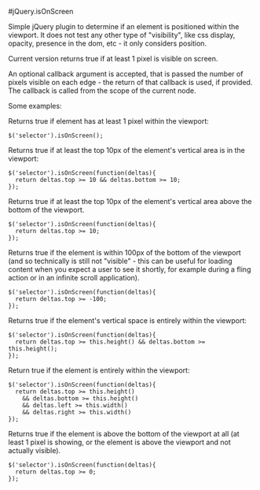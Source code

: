 #jQuery.isOnScreen

Simple jQuery plugin to determine if an element is positioned within the viewport.  It does not test any other type of "visibility", like css display, opacity, presence in the dom, etc - it only considers position.

Current version returns true if at least 1 pixel is visible on screen.  

An optional callback argument is accepted, that is passed the number of pixels visible on each edge - the return of that callback is used, if provided.  The callback is called from the scope of the current node.

Some examples:

Returns true if element has at least 1 pixel within the viewport:

    $('selector').isOnScreen();

Returns true if at least the top 10px of the element's vertical area is in the viewport:
    
    $('selector').isOnScreen(function(deltas){
      return deltas.top >= 10 && deltas.bottom >= 10;
    });
    
Returns true if at least the top 10px of the element's vertical area above the bottom of the viewport.
    
    $('selector').isOnScreen(function(deltas){
      return deltas.top >= 10;
    });  
      
Returns true if the element is within 100px of the bottom of the viewport (and so technically is still not "visible" - this can be useful for loading content when you expect a user to see it shortly, for example during a fling action or in an infinite scroll application).
    
    $('selector').isOnScreen(function(deltas){
      return deltas.top >= -100;
    });          
      
Returns true if the element's vertical space is entirely within the viewport:    
    
    $('selector').isOnScreen(function(deltas){
      return deltas.top >= this.height() && deltas.bottom >= this.height();
    });
    
Return true if the element is entirely within the viewport:

    $('selector').isOnScreen(function(deltas){
      return deltas.top >= this.height() 
        && deltas.bottom >= this.height()
        && deltas.left >= this.width()
        && deltas.right >= this.width()
    });
    
Returns true if the element is above the bottom of the viewport at all (at least 1 pixel is showing, or the element is above the viewport and not actually visible).
    
    $('selector').isOnScreen(function(deltas){
      return deltas.top >= 0;
    });
    
    